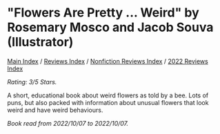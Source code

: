 # "Flowers Are Pretty ... Weird" by Rosemary Mosco and Jacob Souva (Illustrator)

[Main Index](../../../README.md) / [Reviews Index](../../README.md) / [Nonfiction Reviews Index](../README.md) / [2022 Reviews Index](README.md)

*Rating: 3/5 Stars.*

A short, educational book about weird flowers as told by a bee. Lots of puns, but also packed with information about unusual flowers that look weird and have weird behaviours.

*Book read from 2022/10/07 to 2022/10/07.*
